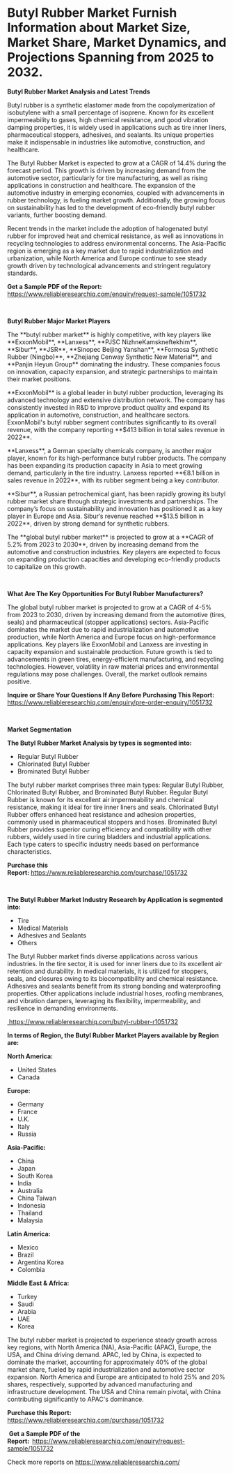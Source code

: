 <p><h1>Butyl Rubber Market Furnish Information about Market Size, Market Share, Market Dynamics, and Projections Spanning from 2025 to 2032.</h1></p><p><strong>Butyl Rubber Market Analysis and Latest Trends</strong></p>
<p><p>Butyl rubber is a synthetic elastomer made from the copolymerization of isobutylene with a small percentage of isoprene. Known for its excellent impermeability to gases, high chemical resistance, and good vibration damping properties, it is widely used in applications such as tire inner liners, pharmaceutical stoppers, adhesives, and sealants. Its unique properties make it indispensable in industries like automotive, construction, and healthcare.</p><p>The Butyl Rubber Market is expected to grow at a CAGR of 14.4% during the forecast period. This growth is driven by increasing demand from the automotive sector, particularly for tire manufacturing, as well as rising applications in construction and healthcare. The expansion of the automotive industry in emerging economies, coupled with advancements in rubber technology, is fueling market growth. Additionally, the growing focus on sustainability has led to the development of eco-friendly butyl rubber variants, further boosting demand.</p><p>Recent trends in the market include the adoption of halogenated butyl rubber for improved heat and chemical resistance, as well as innovations in recycling technologies to address environmental concerns. The Asia-Pacific region is emerging as a key market due to rapid industrialization and urbanization, while North America and Europe continue to see steady growth driven by technological advancements and stringent regulatory standards.</p></p>
<p><strong>Get a Sample PDF of the Report:&nbsp;</strong> <a href="https://www.reliableresearchiq.com/enquiry/request-sample/1051732?utm_campaign=2185&utm_medium=2&utm_source=Github&utm_content=ia&utm_term=27012025&utm_id=butyl-rubber">https://www.reliableresearchiq.com/enquiry/request-sample/1051732</a></p>
<p>&nbsp;</p>
<p><strong>Butyl Rubber Major Market Players</strong></p>
<p><p>The **butyl rubber market** is highly competitive, with key players like **ExxonMobil**, **Lanxess**, **PJSC NizhneKamskneftekhim**, **Sibur**, **JSR**, **Sinopec Beijing Yanshan**, **Formosa Synthetic Rubber (Ningbo)**, **Zhejiang Cenway Synthetic New Material**, and **Panjin Heyun Group** dominating the industry. These companies focus on innovation, capacity expansion, and strategic partnerships to maintain their market positions.</p><p>**ExxonMobil** is a global leader in butyl rubber production, leveraging its advanced technology and extensive distribution network. The company has consistently invested in R&D to improve product quality and expand its application in automotive, construction, and healthcare sectors. ExxonMobil's butyl rubber segment contributes significantly to its overall revenue, with the company reporting **$413 billion in total sales revenue in 2022**.</p><p>**Lanxess**, a German specialty chemicals company, is another major player, known for its high-performance butyl rubber products. The company has been expanding its production capacity in Asia to meet growing demand, particularly in the tire industry. Lanxess reported **€8.1 billion in sales revenue in 2022**, with its rubber segment being a key contributor.</p><p>**Sibur**, a Russian petrochemical giant, has been rapidly growing its butyl rubber market share through strategic investments and partnerships. The company’s focus on sustainability and innovation has positioned it as a key player in Europe and Asia. Sibur’s revenue reached **$13.5 billion in 2022**, driven by strong demand for synthetic rubbers.</p><p>The **global butyl rubber market** is projected to grow at a **CAGR of 5.2% from 2023 to 2030**, driven by increasing demand from the automotive and construction industries. Key players are expected to focus on expanding production capacities and developing eco-friendly products to capitalize on this growth.</p></p>
<p>&nbsp;</p>
<p><strong>What Are The Key Opportunities For Butyl Rubber Manufacturers?</strong></p>
<p><p>The global butyl rubber market is projected to grow at a CAGR of 4-5% from 2023 to 2030, driven by increasing demand from the automotive (tires, seals) and pharmaceutical (stopper applications) sectors. Asia-Pacific dominates the market due to rapid industrialization and automotive production, while North America and Europe focus on high-performance applications. Key players like ExxonMobil and Lanxess are investing in capacity expansion and sustainable production. Future growth is tied to advancements in green tires, energy-efficient manufacturing, and recycling technologies. However, volatility in raw material prices and environmental regulations may pose challenges. Overall, the market outlook remains positive.</p></p>
<p><strong>Inquire or Share Your Questions If Any Before Purchasing This Report:</strong> <a href="https://www.reliableresearchiq.com/enquiry/pre-order-enquiry/1051732?utm_campaign=2185&utm_medium=2&utm_source=Github&utm_content=ia&utm_term=27012025&utm_id=butyl-rubber">https://www.reliableresearchiq.com/enquiry/pre-order-enquiry/1051732</a></p>
<p>&nbsp;</p>
<p><strong>Market Segmentation</strong></p>
<p><strong>The Butyl Rubber Market Analysis by types is segmented into:</strong></p>
<p><ul><li>Regular Butyl Rubber</li><li>Chlorinated Butyl Rubber</li><li>Brominated Butyl Rubber</li></ul></p>
<p><p>The butyl rubber market comprises three main types: Regular Butyl Rubber, Chlorinated Butyl Rubber, and Brominated Butyl Rubber. Regular Butyl Rubber is known for its excellent air impermeability and chemical resistance, making it ideal for tire inner liners and seals. Chlorinated Butyl Rubber offers enhanced heat resistance and adhesion properties, commonly used in pharmaceutical stoppers and hoses. Brominated Butyl Rubber provides superior curing efficiency and compatibility with other rubbers, widely used in tire curing bladders and industrial applications. Each type caters to specific industry needs based on performance characteristics.</p></p>
<p><strong>Purchase this Report:&nbsp;</strong><a href="https://www.reliableresearchiq.com/purchase/1051732?utm_campaign=2185&utm_medium=2&utm_source=Github&utm_content=ia&utm_term=27012025&utm_id=butyl-rubber">https://www.reliableresearchiq.com/purchase/1051732</a></p>
<p>&nbsp;</p>
<p><strong>The Butyl Rubber Market Industry Research by Application is segmented into:</strong></p>
<p><ul><li>Tire</li><li>Medical Materials</li><li>Adhesives and Sealants</li><li>Others</li></ul></p>
<p><p>The Butyl Rubber market finds diverse applications across various industries. In the tire sector, it is used for inner liners due to its excellent air retention and durability. In medical materials, it is utilized for stoppers, seals, and closures owing to its biocompatibility and chemical resistance. Adhesives and sealants benefit from its strong bonding and waterproofing properties. Other applications include industrial hoses, roofing membranes, and vibration dampers, leveraging its flexibility, impermeability, and resilience in demanding environments.</p></p>
<p><a href="https://www.reliableresearchiq.com/butyl-rubber-r1051732?utm_campaign=2185&utm_medium=2&utm_source=Github&utm_content=ia&utm_term=27012025&utm_id=butyl-rubber">&nbsp;https://www.reliableresearchiq.com/butyl-rubber-r1051732</a></p>
<p><strong>In terms of Region, the Butyl Rubber Market Players available by Region are:</strong></p>
<p>
    <p> <strong> North America: </strong>
        <ul>
            <li>United States</li>
            <li>Canada</li>
        </ul>
        </p> 
    <p> <strong> Europe: </strong>
        <ul>
            <li>Germany</li>
            <li>France</li>
            <li>U.K.</li>
            <li>Italy</li>
            <li>Russia</li>
        </ul>
        </p> 
    <p> <strong> Asia-Pacific: </strong>
        <ul>
            <li>China</li>
            <li>Japan</li>
            <li>South Korea</li>
            <li>India</li>
            <li>Australia</li>
            <li>China Taiwan</li>
            <li>Indonesia</li>
            <li>Thailand</li>
            <li>Malaysia</li>
        </ul>
        </p> 
    <p> <strong> Latin America: </strong>
        <ul>
            <li>Mexico</li>
            <li>Brazil</li>
            <li>Argentina Korea</li>
            <li>Colombia</li>
        </ul>
        </p> 
    <p> <strong> Middle East & Africa: </strong>
        <ul>
            <li>Turkey</li>
            <li>Saudi</li>
            <li>Arabia</li>
            <li>UAE</li>
            <li>Korea</li>
        </ul>
    </p>
    </p>
<p><p>The butyl rubber market is projected to experience steady growth across key regions, with North America (NA), Asia-Pacific (APAC), Europe, the USA, and China driving demand. APAC, led by China, is expected to dominate the market, accounting for approximately 40% of the global market share, fueled by rapid industrialization and automotive sector expansion. North America and Europe are anticipated to hold 25% and 20% shares, respectively, supported by advanced manufacturing and infrastructure development. The USA and China remain pivotal, with China contributing significantly to APAC's dominance.</p></p>
<p><strong>Purchase this Report: </strong><a href="https://www.reliableresearchiq.com/purchase/1051732?utm_campaign=2185&utm_medium=2&utm_source=Github&utm_content=ia&utm_term=27012025&utm_id=butyl-rubber">https://www.reliableresearchiq.com/purchase/1051732</a></p>
<p>&nbsp;<strong>Get a Sample PDF of the Report:&nbsp;&nbsp;</strong><a href="https://www.reliableresearchiq.com/enquiry/request-sample/1051732?utm_campaign=2185&utm_medium=2&utm_source=Github&utm_content=ia&utm_term=27012025&utm_id=butyl-rubber">https://www.reliableresearchiq.com/enquiry/request-sample/1051732</a></p>
<p><strong></strong></p>
<p>Check more reports on <a href="https://www.reliableresearchiq.com/?utm_campaign=2185&utm_medium=2&utm_source=Github&utm_content=ia&utm_term=27012025&utm_id=butyl-rubber">https://www.reliableresearchiq.com/</a></p>